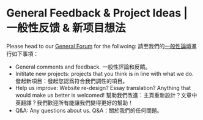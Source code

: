 # General Feedback &amp; Project Ideas | 一般性反馈 &amp;  新项目想法
Please head to our [General Forum](https://github.com/wujimacha/General/discussions) for the follwoing:
請至我們的[一般性論壇](https://github.com/wujimacha/General/discussions)進行如下事項：
- General comments and feedback.
  一般性評論和反饋。
- Inititate new projects: projects that you think is in line with what we do.
  發起新項目：發起您認爲符合我們調性的項目。
- Help us improve: Website re-design? Essay translation? Anything that would make us better is welcomed!
  幫助我們改進：主頁重新設計？文章中英翻譯？我們歡迎所有能讓我們變得更好的幫助！
- Q&A: Any questions about us.
  Q&A：關於我們的任何問題。
